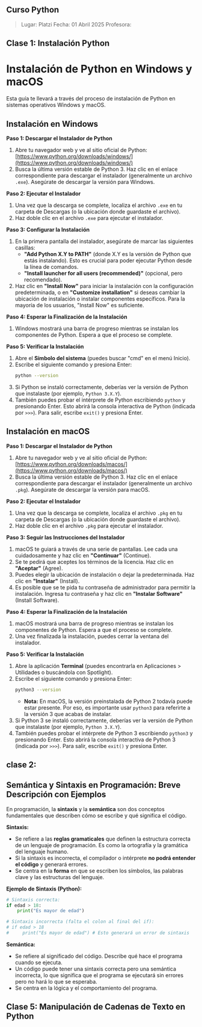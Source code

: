 ## Curso Python 

> Lugar: Platzi 
> Fecha: 01 Abril 2025 
> Profesora: 

## Clase 1: Instalación Python 

# Instalación de Python en Windows y macOS

Esta guía te llevará a través del proceso de instalación de Python en sistemas operativos Windows y macOS.

## Instalación en Windows

**Paso 1: Descargar el Instalador de Python**

1.  Abre tu navegador web y ve al sitio oficial de Python: [https://www.python.org/downloads/windows/](https://www.python.org/downloads/windows/)
2.  Busca la última versión estable de Python 3. Haz clic en el enlace correspondiente para descargar el instalador (generalmente un archivo `.exe`). Asegúrate de descargar la versión para Windows.

**Paso 2: Ejecutar el Instalador**

1.  Una vez que la descarga se complete, localiza el archivo `.exe` en tu carpeta de Descargas (o la ubicación donde guardaste el archivo).
2.  Haz doble clic en el archivo `.exe` para ejecutar el instalador.

**Paso 3: Configurar la Instalación**

1.  En la primera pantalla del instalador, asegúrate de marcar las siguientes casillas:
    * **"Add Python X.Y to PATH"** (donde X.Y es la versión de Python que estás instalando). Esto es crucial para poder ejecutar Python desde la línea de comandos.
    * **"Install launcher for all users (recommended)"** (opcional, pero recomendado).
2.  Haz clic en **"Install Now"** para iniciar la instalación con la configuración predeterminada, o en **"Customize installation"** si deseas cambiar la ubicación de instalación o instalar componentes específicos. Para la mayoría de los usuarios, "Install Now" es suficiente.

**Paso 4: Esperar la Finalización de la Instalación**

1.  Windows mostrará una barra de progreso mientras se instalan los componentes de Python. Espera a que el proceso se complete.

**Paso 5: Verificar la Instalación**

1.  Abre el **Símbolo del sistema** (puedes buscar "cmd" en el menú Inicio).
2.  Escribe el siguiente comando y presiona Enter:
    ```bash
    python --version
    ```
3.  Si Python se instaló correctamente, deberías ver la versión de Python que instalaste (por ejemplo, `Python 3.X.Y`).
4.  También puedes probar el intérprete de Python escribiendo `python` y presionando Enter. Esto abrirá la consola interactiva de Python (indicada por `>>>`). Para salir, escribe `exit()` y presiona Enter.

## Instalación en macOS

**Paso 1: Descargar el Instalador de Python**

1.  Abre tu navegador web y ve al sitio oficial de Python: [https://www.python.org/downloads/macos/](https://www.python.org/downloads/macos/)
2.  Busca la última versión estable de Python 3. Haz clic en el enlace correspondiente para descargar el instalador (generalmente un archivo `.pkg`). Asegúrate de descargar la versión para macOS.

**Paso 2: Ejecutar el Instalador**

1.  Una vez que la descarga se complete, localiza el archivo `.pkg` en tu carpeta de Descargas (o la ubicación donde guardaste el archivo).
2.  Haz doble clic en el archivo `.pkg` para ejecutar el instalador.

**Paso 3: Seguir las Instrucciones del Instalador**

1.  macOS te guiará a través de una serie de pantallas. Lee cada una cuidadosamente y haz clic en **"Continuar"** (Continue).
2.  Se te pedirá que aceptes los términos de la licencia. Haz clic en **"Aceptar"** (Agree).
3.  Puedes elegir la ubicación de instalación o dejar la predeterminada. Haz clic en **"Instalar"** (Install).
4.  Es posible que se te pida tu contraseña de administrador para permitir la instalación. Ingresa tu contraseña y haz clic en **"Instalar Software"** (Install Software).

**Paso 4: Esperar la Finalización de la Instalación**

1.  macOS mostrará una barra de progreso mientras se instalan los componentes de Python. Espera a que el proceso se complete.
2.  Una vez finalizada la instalación, puedes cerrar la ventana del instalador.

**Paso 5: Verificar la Instalación**

1.  Abre la aplicación **Terminal** (puedes encontrarla en Aplicaciones > Utilidades o buscándola con Spotlight).
2.  Escribe el siguiente comando y presiona Enter:
    ```bash
    python3 --version
    ```
    * **Nota:** En macOS, la versión preinstalada de Python 2 todavía puede estar presente. Por eso, es importante usar `python3` para referirte a la versión 3 que acabas de instalar.
3.  Si Python 3 se instaló correctamente, deberías ver la versión de Python que instalaste (por ejemplo, `Python 3.X.Y`).
4.  También puedes probar el intérprete de Python 3 escribiendo `python3` y presionando Enter. Esto abrirá la consola interactiva de Python 3 (indicada por `>>>`). Para salir, escribe `exit()` y presiona Enter.


## clase 2: 

## Semántica y Sintaxis en Programación: Breve Descripción con Ejemplos

En programación, la **sintaxis** y la **semántica** son dos conceptos fundamentales que describen cómo se escribe y qué significa el código.

**Sintaxis:**

* Se refiere a las **reglas gramaticales** que definen la estructura correcta de un lenguaje de programación. Es como la ortografía y la gramática del lenguaje humano.
* Si la sintaxis es incorrecta, el compilador o intérprete **no podrá entender el código** y generará errores.
* Se centra en la **forma** en que se escriben los símbolos, las palabras clave y las estructuras del lenguaje.

**Ejemplo de Sintaxis (Python):**

```python
# Sintaxis correcta:
if edad > 18:
    print("Es mayor de edad")

# Sintaxis incorrecta (falta el colon al final del if):
# if edad > 18
#     print("Es mayor de edad") # Esto generará un error de sintaxis
```

**Semántica:**

* Se refiere al significado del código. Describe qué hace el programa cuando se ejecuta.
* Un código puede tener una sintaxis correcta pero una semántica incorrecta, lo que significa que el programa se ejecutará sin errores pero no hará lo que se esperaba.
* Se centra en la lógica y el comportamiento del programa.


## Clase 5: Manipulación de Cadenas de Texto en Python 